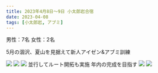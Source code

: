 ```yaml
---
title: 2023年4月8日〜9日 小太郎岩合宿
date: 2023-04-08
tags: [小太郎岩, アブミ]
---
```


男性：7名
女性：2名

5月の涸沢、夏山を見据えて新人アイゼン&アブミ訓練

![](/2023/04/08/20230408/1.jpg)
![](/2023/04/08/20230408/2.jpg)
![](/2023/04/08/20230408/3.jpg)
並行してルート開拓も実施
年内の完成を目指す
![](/2023/04/08/20230408/4.jpg)
![](/2023/04/08/20230408/5.jpg)

